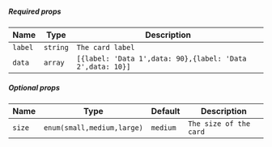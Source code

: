 ##### Required props

| Name          | Type     | Description                                               |
| ------------- | -------- | --------------------------------------------------------- |
| `label`       | `string` | `The card label`                                          |
| `data`        | `array`  | `[{label: 'Data 1',data: 90},{label: 'Data 2',data: 10}]` |

##### Optional props

| Name   | Type                       | Default  | Description            |
| ------ | -------------------------- | -------- | ---------------------- |
| `size` | `enum(small,medium,large)` | `medium` | `The size of the card` |
